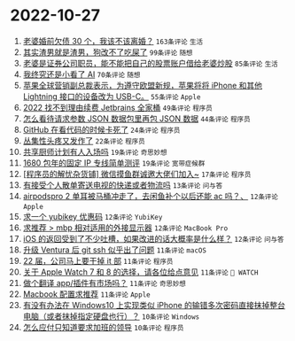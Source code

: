 # 2022-10-27

1. [老婆婚前欠债 30 个，我该不该离婚？](https://www.v2ex.com/t/890304) `163条评论` `生活`
1. [其实渣男就是渣男，狗改不了吃屎了](https://www.v2ex.com/t/890231) `99条评论` `随想`
1. [老婆是证券公司职员，能不能把自己的股票账户借给老婆炒股](https://www.v2ex.com/t/890244) `85条评论` `生活`
1. [我终究还是小看了 AI](https://www.v2ex.com/t/890250) `70条评论` `随想`
1. [苹果全球营销副总裁表示，为遵守欧盟新规，苹果将将 iPhone 和其他 Lightning 接口的设备改为 USB-C。](https://www.v2ex.com/t/890242) `55条评论` `Apple`
1. [2022 找不到理由续费 Jetbrains 全家桶](https://www.v2ex.com/t/890315) `49条评论` `程序员`
1. [怎么看待请求参数 JSON 数据包里再包 JSON 数据](https://www.v2ex.com/t/890284) `44条评论` `程序员`
1. [GitHub 在看代码的时候卡死了](https://www.v2ex.com/t/890359) `24条评论` `程序员`
1. [丛集性头疼又发作了](https://www.v2ex.com/t/890279) `22条评论` `程序员`
1. [共享厨师计划有人入场吗](https://www.v2ex.com/t/890349) `19条评论` `奇思妙想`
1. [1680 包年的固定 IP 专线简单测评](https://www.v2ex.com/t/890226) `19条评论` `宽带症候群`
1. [[程序员的解忧杂货铺] 微信摸鱼群诚邀大佬们加入~](https://www.v2ex.com/t/890409) `17条评论` `程序员`
1. [有接受个人散单寄送电视的快递或者物流吗](https://www.v2ex.com/t/890275) `13条评论` `问与答`
1. [airpodspro 2 单耳被马桶冲走了，去闲鱼补个以后还能 ac 吗？、](https://www.v2ex.com/t/890383) `12条评论` `Apple`
1. [求一个 yubikey 优惠码](https://www.v2ex.com/t/890369) `12条评论` `YubiKey`
1. [求推荐 > mbp 相对适用的外接显示器](https://www.v2ex.com/t/890301) `12条评论` `MacBook Pro`
1. [iOS 的返回受到了不少吐槽，如果改进的话大概率是什么样？](https://www.v2ex.com/t/890294) `12条评论` `问与答`
1. [升级 Ventura 后 git ssh 似乎出了问题](https://www.v2ex.com/t/890332) `11条评论` `macOS`
1. [22 届，公司马上要干掉 it 部](https://www.v2ex.com/t/890309) `11条评论` `程序员`
1. [关于 Apple Watch 7 和 8 的选择，请各位给点意见](https://www.v2ex.com/t/890274) `11条评论` ` WATCH`
1. [做个翻译 app/插件有市场吗？](https://www.v2ex.com/t/890237) `11条评论` `奇思妙想`
1. [Macbook 配置求推荐](https://www.v2ex.com/t/890235) `11条评论` `Apple`
1. [有没有办法在 Windows10 上实现类似 iPhone 的输错多次密码直接抹掉整台电脑（或者抹掉指定硬盘也行）？](https://www.v2ex.com/t/890366) `10条评论` `Windows`
1. [怎么应付只知道要求加班的领导](https://www.v2ex.com/t/890339) `10条评论` `程序员`
